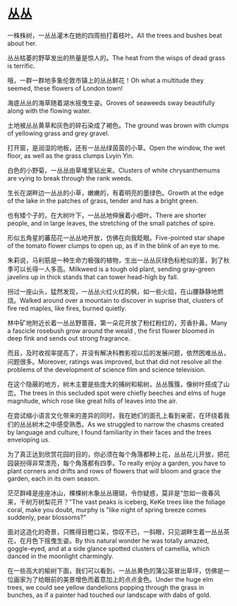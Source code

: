 # 丛丛

<p><span class="chinese">一株株树，一丛丛灌木在她的四周拍打着枝叶。</span><span class="english">All the trees and bushes beat about her.</span></p>

<p><span class="chinese">丛丛枯萎的野草发出的热量是惊人的。</span><span class="english">The heat from the wisps of dead grass is terrific.</span></p>

<p><span class="chinese">哦，一群一群地多象伦敦市镇上的丛丛鲜花！</span><span class="english">Oh what a multitude they seemed, these flowers of London town!</span></p>

<p><span class="chinese">海底丛丛的海草随着湖水摇曳生姿。</span><span class="english">Groves of seaweeds sway beautifully along with the flowing water.</span></p>

<p><span class="chinese">土地被丛丛黄草和灰色的碎石染成了褐色。</span><span class="english">The ground was brown with clumps of yellowing grass and grey gravel.</span></p>

<p><span class="chinese">打开窗，是润湿的地板，还有一丛丛绿茵茵的小草。</span><span class="english">Open the window, the wet floor, as well as the grass clumps Lvyin Yin.</span></p>

<p><span class="chinese">白色的小野菊，一丛丛由草堆里钻出来。</span><span class="english">Clusters of white chrysanthemums are vying to break through the rank weeds.</span></p>

<p><span class="chinese">生长在湖畔边一丛丛的小草，嫩嫩的，有着明亮的墨绿色。</span><span class="english">Growth at the edge of the lake in the patches of grass, tender and has a bright green.</span></p>

<p><span class="chinese">也有矮个子的，在大树叶下，一丛丛地伸展着小细叶。</span><span class="english">There are shorter people, and in large leaves, the stretching of the small patches of spire.</span></p>

<p><span class="chinese">形似五角星的蕃茄花一丛丛地开放，仿佛在向我眨眼。</span><span class="english">Five-pointed star shape of the tomato flower clumps to open up, as if in the blink of an eye to me.</span></p>

<p><span class="chinese">朱莉说，马利筋是一种生命力极强的植物，生出一丛丛灰绿色标枪似的茎，到了秋季可以长得一人多高。</span><span class="english">Milkweed is a tough old plant, sending gray-green javelins up in thick stands that can tower head-high by fall.</span></p>

<p><span class="chinese">拐过一座山头，猛然发现，一丛丛火红火红的枫，如一些火焰，在山腰静静地燃烧。</span><span class="english">Walked around over a mountain to discover in suprise that, clusters of fire red maples, like fires, burned quietly.</span></p>

<p><span class="chinese">林中矿地附近长着一丛丛野蔷薇，第一朵花开放了粉红粉红的，芳香扑鼻。</span><span class="english">Many a fascicle rosebush grow around the weald , the first flower bloomed in deep fink and sends out strong fragrance.</span></p>

<p><span class="chinese">而且，及时收视率提高了，并没有解决科教影视以后的发展问题，依然困难丛丛，问题很多。</span><span class="english">Moreover, ratings was improved, but that did not resolve all the problems of the development of science film and science television.</span></p>

<p><span class="chinese">在这个隐蔽的地方，树木主要是些庞大的捕树和榆树，丛丛簇簇，像树叶搭成了山峦。</span><span class="english">The trees in this secluded spot were chiefly beeches and elms of huge magnitude, which rose like great hills of leaves into the air.</span></p>

<p><span class="chinese">在尝试缩小语言文化带来的差异的同时，我在她们的面孔上看到亲密，在环绕着我们的丛丛树木之中感受熟悉。</span><span class="english">As we struggled to narrow the chasms created by language and culture, I found familiarity in their faces and the trees enveloping us.</span></p>

<p><span class="chinese">为了真正达到欣赏花园的目的，你必须在每个角落都种上花，丛丛花儿开放，把花园装扮得非常漂亮，每个角落都有四季。</span><span class="english">To really enjoy a garden, you have to plant corners and drifts and rows of flowers that will bloom and grace the garden, each in its own season.</span></p>

<p><span class="chinese">茫茫群峰是座座冰山，棵棵树木象丛丛珊瑚，令你疑惑，莫非是“忽如一夜春风来，千树万树梨花开？”</span><span class="english">The vast peaks is iceberg, KeKe trees like the foliage coral, make you doubt, murphy is "like night of spring breeze comes suddenly, pear blossoms?"</span></p>

<p><span class="chinese">面对这造化的奇景，只瞧得目瞪口呆，惊叹不已，一斜眼，只见湖畔生着一丛丛茶花，在月色下摇曳生姿。</span><span class="english">By this natural wonder he was totally amazed, goggle-eyed, and at a side glance spotted clusters of camellia, which danced in the moonlight charmingly.</span></p>

<p><span class="chinese">在一些高大的榆树下面，我们可以看到，一丛丛黄色的蒲公英冒出草坪，仿佛是一位画家为了给眼前的美景增色而着意加上的点点金色。</span><span class="english">Under the huge elm trees, we could see yellow dandelions popping through the grass in bunches, as if a painter had touched our landscape with dabs of gold.</span></p>

